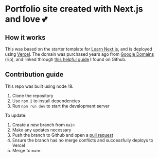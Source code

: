 # Portfolio site created with Next.js and love 💕

## How it works

This was based on the starter template for [Learn Next.js](https://nextjs.org/learn), and is deployed using [Vercel](https://vercel.com/). The domain was purchased years ago from [Google Domains](http://domains.google.com/) (rip), and linked through [this helpful guide](https://gist.github.com/khushal87/81b7b74c4e5324b2ff29bbc51f059513) I found on Github.

## Contribution guide

This repo was built using node 18.

1. Clone the repository
2. Use `npm i` to install dependencies
3. Run `npm run dev` to start the development server

To update:

1. Create a new branch from `main`
2. Make any updates necessary
3. Push the branch to Github and open a [pull request](https://github.com/brmayes/brmayes/pulls)
4. Ensure the branch has no merge conflicts and successfully deploys to Vercel
5. Merge to `main`
